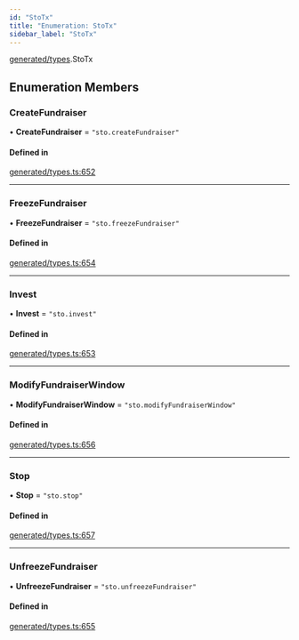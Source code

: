 ```yaml
---
id: "StoTx"
title: "Enumeration: StoTx"
sidebar_label: "StoTx"
---
```


[generated/types](../../../../modules/Generated/Types/Types.md).StoTx

## Enumeration Members

### CreateFundraiser

• **CreateFundraiser** = ``"sto.createFundraiser"``

#### Defined in

[generated/types.ts:652](https://github.com/PolymeshAssociation/polymesh-sdk/blob/5a778578/src/generated/types.ts#L652)

___

### FreezeFundraiser

• **FreezeFundraiser** = ``"sto.freezeFundraiser"``

#### Defined in

[generated/types.ts:654](https://github.com/PolymeshAssociation/polymesh-sdk/blob/5a778578/src/generated/types.ts#L654)

___

### Invest

• **Invest** = ``"sto.invest"``

#### Defined in

[generated/types.ts:653](https://github.com/PolymeshAssociation/polymesh-sdk/blob/5a778578/src/generated/types.ts#L653)

___

### ModifyFundraiserWindow

• **ModifyFundraiserWindow** = ``"sto.modifyFundraiserWindow"``

#### Defined in

[generated/types.ts:656](https://github.com/PolymeshAssociation/polymesh-sdk/blob/5a778578/src/generated/types.ts#L656)

___

### Stop

• **Stop** = ``"sto.stop"``

#### Defined in

[generated/types.ts:657](https://github.com/PolymeshAssociation/polymesh-sdk/blob/5a778578/src/generated/types.ts#L657)

___

### UnfreezeFundraiser

• **UnfreezeFundraiser** = ``"sto.unfreezeFundraiser"``

#### Defined in

[generated/types.ts:655](https://github.com/PolymeshAssociation/polymesh-sdk/blob/5a778578/src/generated/types.ts#L655)
